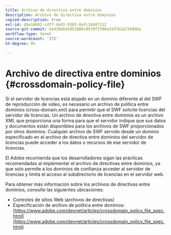 ```yaml
---
title: Archivo de directiva entre dominios
description: Archivo de directiva entre dominios
copied-description: true
exl-id: dbe16692-cdf7-4a91-9303-8afc2d487112
source-git-commit: be43bbbd1051886c8979ff590a3197b2a7249b6a
workflow-type: tm+mt
source-wordcount: '172'
ht-degree: 0%

---
```


# Archivo de directiva entre dominios {#crossdomain-policy-file}

Si el servidor de licencias está alojado en un dominio diferente al del SWF de reproducción de vídeo, es necesario un archivo de política entre dominios (cross-domain.xml) para permitir que el SWF solicite licencias del servidor de licencias. Un archivo de directiva entre dominios es un archivo XML que proporciona una forma para que el servidor indique que sus datos y documentos están disponibles para los archivos de SWF proporcionados por otros dominios. Cualquier archivo de SWF servido desde un dominio especificado en el archivo de directiva entre dominios del servidor de licencias puede acceder a los datos o recursos de ese servidor de licencias.

El Adobe recomienda que los desarrolladores sigan las prácticas recomendadas al implementar el archivo de directivas entre dominios, ya que solo permite a los dominios de confianza acceder al servidor de licencias y limita el acceso al subdirectorio de licencias en el servidor web.

Para obtener más información sobre los archivos de directivas entre dominios, consulte las siguientes ubicaciones:

* Controles de sitios Web (archivos de directivas)
* Especificación de archivo de política entre dominios: [https://www.adobe.com/devnet/articles/crossdomain_policy_file_spec.html](https://www.adobe.com/devnet/articles/crossdomain_policy_file_spec.html)
